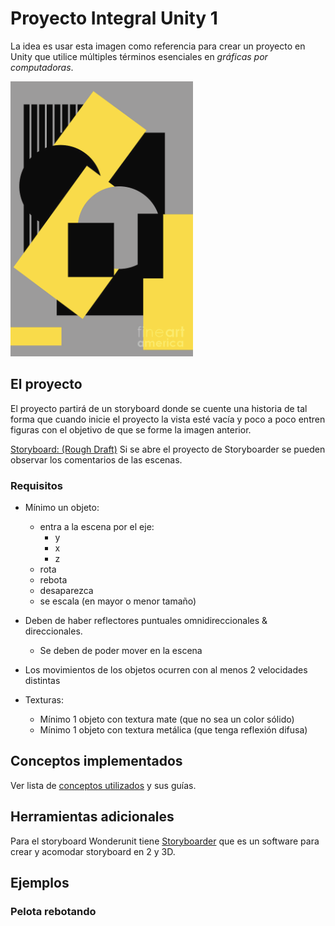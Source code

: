# Proyecto Integral Unity 1

La idea es usar esta imagen como referencia para crear un proyecto en Unity que utilice múltiples términos esenciales en _gráficas por computadoras_.

![imagenReferencia](imgMds/FiguraGuia.png)

## El proyecto

El proyecto partirá de un storyboard donde se cuente una historia de tal forma que cuando inicie el proyecto la vista esté vacía y poco a poco entren figuras con el objetivo de que se forme la imagen anterior.

[Storyboard: (Rough Draft)](ProyectoIntegralUnity1Stroyboard/exports/ProyectoIntegralUnity1Stroyboard.gif) Si se abre el proyecto de Storyboarder se pueden observar los comentarios de las escenas.

### Requisitos

- Mínimo un objeto:

  - entra a la escena por el eje:
    - y
    - x
    - z
  - rota
  - rebota
  - desaparezca
  - se escala (en mayor o menor tamaño)

- Deben de haber reflectores puntuales omnidireccionales & direccionales.

  - Se deben de poder mover en la escena

- Los movimientos de los objetos ocurren con al menos 2 velocidades distintas

- Texturas:
  - Mínimo 1 objeto con textura mate (que no sea un color sólido)
  - Mínimo 1 objeto con textura metálica (que tenga reflexión difusa)

## Conceptos implementados

Ver lista de [conceptos utilizados](ConceptosGraficas.md) y sus guías.

## Herramientas adicionales

Para el storyboard Wonderunit tiene [Storyboarder](https://wonderunit.com/storyboarder/faq/#How-do-I-get-started) que es un software para crear y acomodar storyboard en 2 y 3D.

## Ejemplos

### Pelota rebotando
